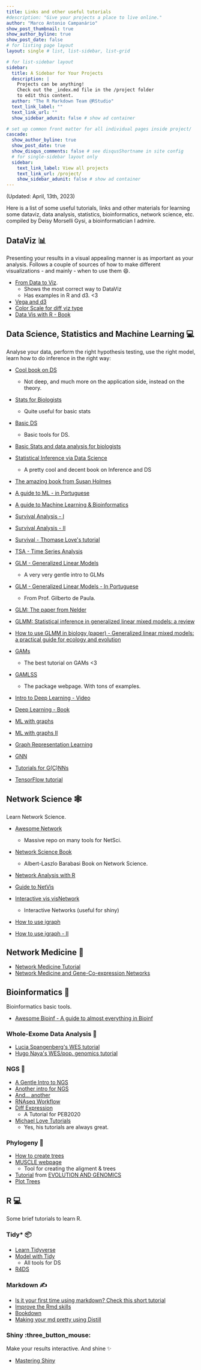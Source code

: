 ```yaml
---
title: Links and other useful tutorials
#description: "Give your projects a place to live online."
author: "Marco Antonio Campanário"
show_post_thumbnail: true
show_author_byline: true
show_post_date: false
# for listing page layout
layout: single # list, list-sidebar, list-grid

# for list-sidebar layout
sidebar: 
  title: A Sidebar for Your Projects
  description: |
    Projects can be anything!
    Check out the _index.md file in the /project folder 
    to edit this content.
  author: "The R Markdown Team @RStudio"
  text_link_label: ""
  text_link_url: ""
  show_sidebar_adunit: false # show ad container

# set up common front matter for all individual pages inside project/
cascade:    
  show_author_byline: true
  show_post_date: true
  show_disqus_comments: false # see disqusShortname in site config
  # for single-sidebar layout only
  sidebar:
    text_link_label: View all projects
    text_link_url: /project/
    show_sidebar_adunit: false # show ad container
---
```

(Updated: April, 13th, 2023)

Here is a list of some useful tutorials, links and other materials for learning some dataviz, data analysis, statistics, bioinformatics, network science, etc. compiled by Deisy Morselli Gysi, a bioinformatician I admire. 

## DataViz 📊

Presenting your results in a visual appealing manner is as important as your analysis. Follows a couple of sources of how to make different visualizations - and mainly - when to use them :smile:.

- [From Data to Viz](https://www.data-to-viz.com/#explore).
	- Shows the most correct way to DataViz 
	- Has examples in R and d3. <3
- [Vega and d3](https://vega.github.io/vega/)
- [Color Scale for diff viz type](https://blog.datawrapper.de/which-color-scale-to-use-in-data-vis/)
- [Data Vis with R - Book](https://rkabacoff.github.io/datavis/)

## Data Science, Statistics and Machine Learning :computer:

Analyse your data, perform the right hypothesis testing, use the right model, learn how to do inference in the right way:

- [Cool book on DS](https://mdsr-book.github.io/mdsr2e/)
	- Not deep, and much more on the application side, instead on the theory. 
- [Stats for Biologists](https://www.nature.com/collections/qghhqm/pointsofsignificance)
	- Quite useful for basic stats
- [Basic DS](https://robust-tools.djnavarro.net/)
	- Basic tools for DS. 
- [Basic Stats and data analysis for biologists](https://deisygysi.github.io/EVOP_2020/)
- [Statistical Inference via Data Science](https://moderndive.com/)
  - A pretty cool and decent book on Inference and DS

- [The amazing book from Susan Holmes](https://web.stanford.edu/class/bios221/book/)
- [A guide to ML - in Portuguese](http://www.rizbicki.ufscar.br/ame/)
- [A guide to Machine Learning & Bioinformatics](https://genomicsclass.github.io/book/)
- [Survival Analysis - I](https://www.nature.com/articles/6601118)
- [Survival Analysis - II](https://www.nature.com/articles/6601119)
- [Survival - Thomase Love's tutorial](https://thomaselove.github.io/432-notes/index.html) 
- [TSA - Time Series Analysis](http://stat565.cwick.co.nz/)
- [GLM - Generalized Linear Models](http://psych.colorado.edu/~carey/qmin/qminChapters/QMIN09-GLMIntro.pdf)
	- A very very gentle intro to GLMs
- [GLM - Generalized Linear Models - In Portuguese](https://www.ime.usp.br/~giapaula/cursosposi.htm)
	- From Prof. Gilberto de Paula.
- [GLM: The paper from Nelder](https://www.jstor.org/stable/2344614?origin=crossref&seq=1#metadata_info_tab_contents)
- [GLMM: Statistical inference in generalized linear mixed models: a review](https://pubmed.ncbi.nlm.nih.gov/17067411/)
- [How to use GLMM in biology (paper) - Generalized linear mixed models: a practical guide for ecology and evolution ](https://pubmed.ncbi.nlm.nih.gov/19185386/)

- [GAMs](https://noamross.github.io/gams-in-r-course/)
	- The best tutorial on GAMs <3
- [GAMLSS](https://www.gamlss.com/)
	- The package webpage. With tons of examples. 
- [Intro to Deep Learning - Video](http://introtodeeplearning.com/)
- [Deep Learning - Book](https://www.deeplearningbook.org/)
- [ML with graphs](https://web.stanford.edu/class/cs224w/index.html#schedule)
- [ML with graphs II](https://snap-stanford.github.io/cs224w-notes/)
- [Graph Representation Learning](https://www.cs.mcgill.ca/~wlh/grl_book/)
- [GNN](https://arxiv.org/pdf/1901.00596.pdf)
- [Tutorials for G(C)NNs](https://zitniklab.hms.harvard.edu/meetings/)
- [TensorFlow tutorial](https://tensorflow.rstudio.com/tutorials/)

## Network Science :spider_web:

Learn Network Science. 
- [Awesome Network](https://github.com/briatte/awesome-network-analysis)
	- Massive repo on many tools for NetSci. 

- [Network Science Book](http://www.networksciencebook.com/)
	- Albert-Laszlo Barabasi Book on Network Science.

- [Network Analysis with R](https://www.jessesadler.com/post/network-analysis-with-r/)

- [Guide to NetVis](https://kateto.net/network-visualization)
- [Interactive vis visNetwork](https://datastorm-open.github.io/visNetwork/)
	- Interactive Networks (useful for shiny)

- [How to use igraph](https://sites.fas.harvard.edu/~airoldi/pub/books/BookDraft-CsardiNepuszAiroldi2016.pdf)
- [How to use igraph - II](https://yunranchen.github.io/intro-net-r/igraph.html)

## Network Medicine :test_tube:

- [Network Medicine Tutorial](https://deisygysi.github.io/NetMed_Workshop/)
- [Network Medicine and Gene-Co-expression Networks](https://deisygysi.github.io/teaching/learnNetSci_HTML)


## Bioinformatics :dna:

Bioinformatics basic tools. 

- [Awesome Bioinf - A guide to almost everything in Bioinf](https://github.com/danielecook/Awesome-Bioinformatics#readme)

### Whole-Exome Data Analysis :dna:
- [Lucia Spangenberg's WES tutorial](https://pumped-whitefish-8f9.notion.site/Course-WES-Curitiba-2022-972517e4f0f44a45977388a4c5226bc6)
- [Hugo Naya's WES/pop. genomics tutorial](https://blakngu.github.io/humanwes/)

### NGS :dna:
- [A Gentle Intro to NGS](https://genestack-user-tutorials.readthedocs.io/guide/intro-to-ngs.html)
- [Another intro for NGS](https://github.com/crazyhottommy/RNA-seq-analysis)
- [And... another](https://bioinformaticsworkbook.org/dataAnalysis/RNA-Seq/RNA-SeqIntro/RNAseq-intro#gsc.tab=0)
- [RNAseq Workflow](https://rnaseq.uoregon.edu/)
- [Diff Expression](https://github.com/StefanoBertoUTSW/PEB_BOOK)
	- A Tutorial for PEB2020
- [Michael Love Tutorials](http://mikelove.github.io/pages/teaching.html)
  - Yes, his tutorials are always great. 

### Phylogeny :hatching_chick:
- [How to create trees](https://github.com/mmatschiner/tutorials)
- [MUSCLE webpage](http://www.phylogeny.fr/index.cgi)
	- Tool for creating the aligment & trees
- [Tutorial](https://evomics.org/learning/phylogenetics/) from [EVOLUTION AND GENOMICS](https://evomics.org/)
- [Plot Trees](https://yulab-smu.top/treedata-book/index.html)

## R :computer:

Some brief tutorials to learn R. 

### Tidy* :package:
- [Learn Tidyverse](https://www.tidyverse.org/learn/)
- [Model with Tidy](https://www.tidymodels.org/)
  - All tools for DS
- [R4DS](https://r4ds.had.co.nz/)

### Markdown :writing_hand:
- [Is it your first time using markdown? Check this short tutorial](https://commonmark.org/)
- [Improve the Rmd skills](https://holtzy.github.io/Pimp-my-rmd/)
- [Bookdown](https://www.bookdown.org/)
- [Making your md pretty using Distill](https://iyo-rstudio-global.netlify.app/package/distill/)

### Shiny :three_button_mouse:
Make your results interactive. And shine :sparkles:
- [Mastering Shiny](https://mastering-shiny.org/index.html)
